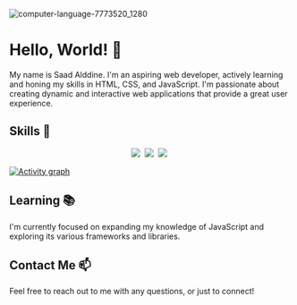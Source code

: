 ![computer-language-7773520_1280](https://github.com/MrAlameddine/MrAlameddine/assets/155602745/40cc80a2-0c88-4e73-91d5-2790053233ba)






# Hello, World! 👋

My name is Saad Alddine. I'm an aspiring web developer, actively learning and honing my skills in HTML, CSS, and JavaScript. I'm passionate about creating dynamic and interactive web applications that provide a great user experience.

## Skills 🚀

<p align='center'>
  <img src="https://img.shields.io/badge/code-javascript-informational?style=for-the-badge&logo=javascript&logoColor=white&color=2aa889"/>&nbsp;
  <img src="https://img.shields.io/badge/web-html-informational?style=for-the-badge&logo=html5&logoColor=white&color=2aa889"/>&nbsp;
  <img src="https://img.shields.io/badge/web-css-informational?style=for-the-badge&logo=css3&logoColor=white&color=2aa889"/>&nbsp;
</p>

[![Activity graph](https://github-readme-activity-graph.vercel.app/graph?username=MrAlameddine&theme=gotham&hide_border=true)](https://github.com/ashutosh00710/github-readme-activity-graph)
    
## Learning 📚
I'm currently focused on expanding my knowledge of JavaScript and exploring its various frameworks and libraries.

## Contact Me 📫
Feel free to reach out to me with any questions, or just to connect!



                                                   
